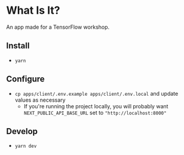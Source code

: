 # What Is It?

An app made for a TensorFlow workshop.

## Install

- `yarn`

## Configure

- `cp apps/client/.env.example apps/client/.env.local` and update values as necessary
  - If you're running the project locally, you will probably want `NEXT_PUBLIC_API_BASE_URL` set to `"http://localhost:8000"`

## Develop

- `yarn dev`
